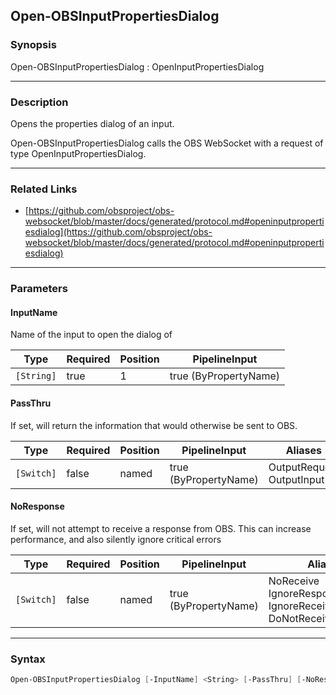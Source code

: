 Open-OBSInputPropertiesDialog
-----------------------------




### Synopsis
Open-OBSInputPropertiesDialog : OpenInputPropertiesDialog



---


### Description

Opens the properties dialog of an input.


Open-OBSInputPropertiesDialog calls the OBS WebSocket with a request of type OpenInputPropertiesDialog.



---


### Related Links
* [https://github.com/obsproject/obs-websocket/blob/master/docs/generated/protocol.md#openinputpropertiesdialog](https://github.com/obsproject/obs-websocket/blob/master/docs/generated/protocol.md#openinputpropertiesdialog)





---


### Parameters
#### **InputName**

Name of the input to open the dialog of






|Type      |Required|Position|PipelineInput        |
|----------|--------|--------|---------------------|
|`[String]`|true    |1       |true (ByPropertyName)|



#### **PassThru**

If set, will return the information that would otherwise be sent to OBS.






|Type      |Required|Position|PipelineInput        |Aliases                      |
|----------|--------|--------|---------------------|-----------------------------|
|`[Switch]`|false   |named   |true (ByPropertyName)|OutputRequest<br/>OutputInput|



#### **NoResponse**

If set, will not attempt to receive a response from OBS.
This can increase performance, and also silently ignore critical errors






|Type      |Required|Position|PipelineInput        |Aliases                                                                |
|----------|--------|--------|---------------------|-----------------------------------------------------------------------|
|`[Switch]`|false   |named   |true (ByPropertyName)|NoReceive<br/>IgnoreResponse<br/>IgnoreReceive<br/>DoNotReceiveResponse|





---


### Syntax
```PowerShell
Open-OBSInputPropertiesDialog [-InputName] <String> [-PassThru] [-NoResponse] [<CommonParameters>]
```
